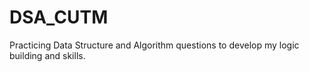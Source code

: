 # DSA_CUTM
Practicing Data Structure and Algorithm questions to develop my logic building and skills.
